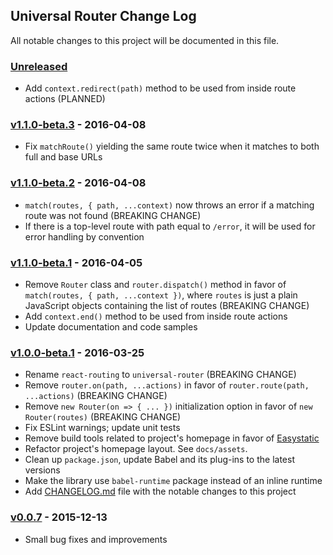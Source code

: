 ## Universal Router Change Log

All notable changes to this project will be documented in this file.

### [Unreleased][unreleased]

- Add `context.redirect(path)` method to be used from inside route actions (PLANNED)

### [v1.1.0-beta.3] - 2016-04-08

- Fix `matchRoute()` yielding the same route twice when it matches to both full and base URLs

### [v1.1.0-beta.2] - 2016-04-08

- `match(routes, { path, ...context)` now throws an error if a matching route was not found (BREAKING CHANGE)
- If there is a top-level route with path equal to `/error`, it will be used for error handling by convention

### [v1.1.0-beta.1] - 2016-04-05

- Remove `Router` class and `router.dispatch()` method in favor of
 `match(routes, { path, ...context })`, where `routes` is just a plain JavaScript objects containing
 the list of routes (BREAKING CHANGE)
- Add `context.end()` method to be used from inside route actions
- Update documentation and code samples

### [v1.0.0-beta.1] - 2016-03-25

- Rename `react-routing` to `universal-router` (BREAKING CHANGE)
- Remove `router.on(path, ...actions)` in favor of `router.route(path, ...actions)` (BREAKING CHANGE)
- Remove `new Router(on => { ... })` initialization option in favor of `new Router(routes)` (BREAKING CHANGE)
- Fix ESLint warnings; update unit tests
- Remove build tools related to project's homepage in favor of [Easystatic](https://easystatic.com)
- Refactor project's homepage layout. See `docs/assets`.
- Clean up `package.json`, update Babel and its plug-ins to the latest versions
- Make the library use `babel-runtime` package instead of an inline runtime
- Add [CHANGELOG.md](CHANGELOG.md) file with the notable changes to this project

### [v0.0.7] - 2015-12-13

- Small bug fixes and improvements

[unreleased]: https://github.com/kriasoft/react-starter-kit/compare/v1.1.0-beta.3...HEAD
[v1.1.0-beta.3]: https://github.com/kriasoft/react-starter-kit/compare/v1.1.0-beta.2...v1.1.0-beta.3
[v1.1.0-beta.2]: https://github.com/kriasoft/react-starter-kit/compare/v1.1.0-beta.1...v1.1.0-beta.2
[v1.1.0-beta.1]: https://github.com/kriasoft/react-starter-kit/compare/v1.0.0-beta.1...v1.1.0-beta.1
[v1.0.0-beta.1]: https://github.com/kriasoft/react-starter-kit/compare/v0.0.7...v1.0.0-beta.1
[v0.0.7]: https://github.com/kriasoft/react-starter-kit/compare/v0.0.6...v0.0.7
